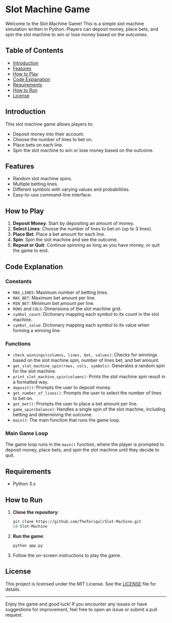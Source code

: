 # Slot Machine Game

Welcome to the Slot Machine Game! This is a simple slot machine simulation written in Python. Players can deposit money, place bets, and spin the slot machine to win or lose money based on the outcomes.

## Table of Contents

- [Introduction](#introduction)
- [Features](#features)
- [How to Play](#how-to-play)
- [Code Explanation](#code-explanation)
- [Requirements](#requirements)
- [How to Run](#how-to-run)
- [License](#license)

## Introduction

This slot machine game allows players to:

- Deposit money into their account.
- Choose the number of lines to bet on.
- Place bets on each line.
- Spin the slot machine to win or lose money based on the outcome.

## Features

- Random slot machine spins.
- Multiple betting lines.
- Different symbols with varying values and probabilities.
- Easy-to-use command-line interface.

## How to Play

1. **Deposit Money**: Start by depositing an amount of money.
2. **Select Lines**: Choose the number of lines to bet on (up to 3 lines).
3. **Place Bet**: Place a bet amount for each line.
4. **Spin**: Spin the slot machine and see the outcome.
5. **Repeat or Quit**: Continue spinning as long as you have money, or quit the game to end.

## Code Explanation

### Constants

- `MAX_LINES`: Maximum number of betting lines.
- `MAX_BET`: Maximum bet amount per line.
- `MIN_BET`: Minimum bet amount per line.
- `ROWS` and `COLS`: Dimensions of the slot machine grid.
- `symbol_count`: Dictionary mapping each symbol to its count in the slot machine.
- `symbol_value`: Dictionary mapping each symbol to its value when forming a winning line.

### Functions

- `check_winnings(columns, lines, bet, values)`: Checks for winnings based on the slot machine spin, number of lines bet, and bet amount.
- `get_slot_machine_spin(rows, cols, symbols)`: Generates a random spin for the slot machine.
- `print_slot_machine_spin(columns)`: Prints the slot machine spin result in a formatted way.
- `deposit()`: Prompts the user to deposit money.
- `get_number_of_lines()`: Prompts the user to select the number of lines to bet on.
- `get_bet()`: Prompts the user to place a bet amount per line.
- `game_spin(balance)`: Handles a single spin of the slot machine, including betting and determining the outcome.
- `main()`: The main function that runs the game loop.

### Main Game Loop

The game loop runs in the `main()` function, where the player is prompted to deposit money, place bets, and spin the slot machine until they decide to quit.

## Requirements

- Python 3.x

## How to Run

1. **Clone the repository**:
    ```sh
    git clone https://github.com/TheToriqul/Slot-Machine.git
    cd Slot-Machine
    ```

2. **Run the game**:
    ```sh
    python app.py
    ```

3. Follow the on-screen instructions to play the game.

## License

This project is licensed under the MIT License. See the [LICENSE](./license.md) file for details.

---

Enjoy the game and good luck! If you encounter any issues or have suggestions for improvement, feel free to open an issue or submit a pull request.